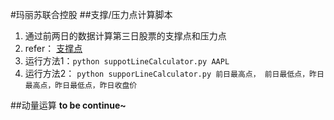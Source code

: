 #玛丽苏联合控股
##支撑/压力点计算脚本
1. 通过前两日的数据计算第三日股票的支撑点和压力点
2. refer： [支撑点](http://baike.baidu.com/item/支撑点)
3. 运行方法1：`python suppotLineCalculator.py AAPL`
4. 运行方法2： `python supporLineCalculator.py 前日最高点， 前日最低点，昨日最高点，昨日最低点，昨日收盘价`

##动量运算
**to be continue~**